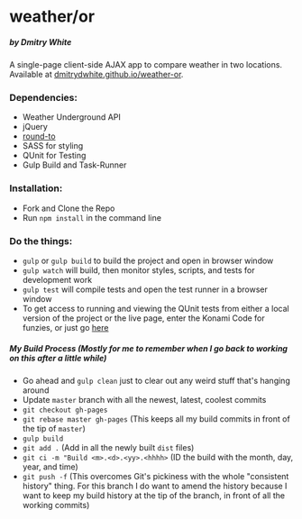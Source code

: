 # weather/or
##### by Dmitry White

A single-page client-side AJAX app to compare weather in two locations.  Available at [dmitrydwhite.github.io/weather-or](http://dmitrydwhite.github.io/weather-or).

### Dependencies:
* Weather Underground API
* jQuery
* [round-to](https://www.npmjs.com/package/round-to)
* SASS for styling
* QUnit for Testing
* Gulp Build and Task-Runner

### Installation:
* Fork and Clone the Repo
* Run `npm install` in the command line

### Do the things:
* `gulp` or `gulp build` to build the project and open in browser window
* `gulp watch` will build, then monitor styles, scripts, and tests for development work
* `gulp test` will compile tests and open the test runner in a browser window
* To get access to running and viewing the QUnit tests from either a local version of the project or the live page, enter the Konami Code for funzies, or just go [here](http://dmitrydwhite.github.io/weather-or/test/test.html)

##### My Build Process (Mostly for me to remember when I go back to working on this after a little while)
* Go ahead and `gulp clean` just to clear out any weird stuff that's hanging around
* Update `master` branch with all the newest, latest, coolest commits
* `git checkout gh-pages`
* `git rebase master gh-pages` (This keeps all my build commits in front of the tip of `master`)
* `gulp build`
* `git add .` (Add in all the newly built `dist` files)
* `git ci -m "Build <m>.<d>.<yy>.<hhhh>` (ID the build with the month, day, year, and time)
* `git push -f` (This overcomes Git's pickiness with the whole "consistent history" thing.  For this branch I do want to amend the history because I want to keep my build history at the tip of the branch, in front of all the working commits)
